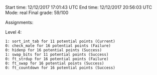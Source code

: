 Start time: 12/12/2017 17:01:43 UTC
End time: 12/12/2017 20:56:03 UTC
Mode: real
Final grade: 59/100

Assignments:

  Level 4:

    1: sort_int_tab for 11 potential points (Current)
    0: check_mate for 16 potential points (Failure)
    0: hidenp for 16 potential points (Success)
    1: swap_bits for 11 potential points (Success)
    0: ft_strdup for 16 potential points (Failure)
    0: ft_swap for 16 potential points (Success)
    0: ft_countdown for 16 potential points (Success)
